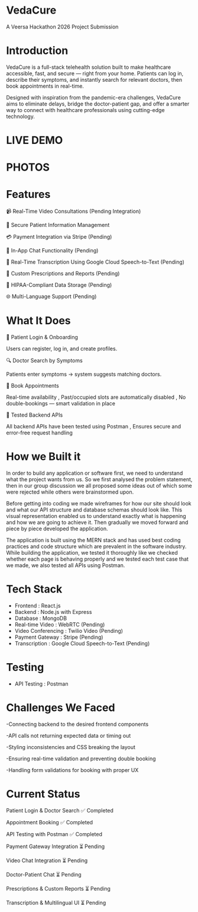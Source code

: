 # VedaCure
A Veersa Hackathon 2026 Project Submission

# Introduction
VedaCure is a full-stack telehealth solution built to make healthcare accessible, fast, and secure — right from your home. Patients can log in, describe their symptoms, and instantly search for relevant doctors, then book appointments in real-time.

Designed with inspiration from the pandemic-era challenges, VedaCure aims to eliminate delays, bridge the doctor-patient gap, and offer a smarter way to connect with healthcare professionals using cutting-edge technology.

# LIVE DEMO


# PHOTOS


# Features
📹 Real-Time Video Consultations (Pending Integration)

🔐 Secure Patient Information Management

💳 Payment Integration via Stripe (Pending)

💬 In-App Chat Functionality (Pending)

📝 Real-Time Transcription Using Google Cloud Speech-to-Text (Pending)

🧾 Custom Prescriptions and Reports (Pending)

📜 HIPAA-Compliant Data Storage (Pending)

🌐 Multi-Language Support (Pending)

# What It Does
👤 Patient Login & Onboarding

Users can register, log in, and create profiles.

🔍 Doctor Search by Symptoms

Patients enter symptoms → system suggests matching doctors.

📆 Book Appointments

Real-time availability , Past/occupied slots are automatically disabled , No double-bookings — smart validation in place

🧪 Tested Backend APIs

All backend APIs have been tested using Postman , Ensures secure and error-free request handling

# How we Built it
In order to build any application or software first, we need to understand what the project wants from us. So we first analysed the problem statement, then in our group discussion we all proposed some ideas out of which some were rejected while others were brainstormed upon.

Before getting into coding we made wireframes for how our site should look and what our API structure and database schemas should look like. This visual representation enabled us to understand exactly what is happening and how we are going to achieve it. Then gradually we moved forward and piece by piece developed the application.

The application is built using the MERN stack and has used best coding practices and code structure which are prevalent in the software industry. While building the application, we tested it thoroughly like we checked whether each page is behaving properly and we tested each test case that we made, we also tested all APIs using Postman.

# Tech Stack
 
- Frontend :	React.js
- Backend	 :  Node.js with Express
- Database :  MongoDB
- Real-time Video	: WebRTC (Pending)
- Video Conferencing : Twilio Video (Pending)
- Payment Gateway	: Stripe (Pending)
- Transcription	: Google Cloud Speech-to-Text (Pending)

# Testing
- API Testing	: Postman

# Challenges We Faced
-Connecting backend to the desired frontend components

-API calls not returning expected data or timing out

-Styling inconsistencies and CSS breaking the layout

-Ensuring real-time validation and preventing double booking

-Handling form validations for booking with proper UX

# Current Status

Patient Login & Doctor Search	                    ✅ Completed

Appointment Booking	                              ✅ Completed

API Testing with Postman                         	✅ Completed

Payment Gateway Integration                     	⏳ Pending

Video Chat Integration	                          ⏳ Pending

Doctor-Patient Chat	                              ⏳ Pending

Prescriptions & Custom Reports	                  ⏳ Pending

Transcription & Multilingual UI	                  ⏳ Pending
